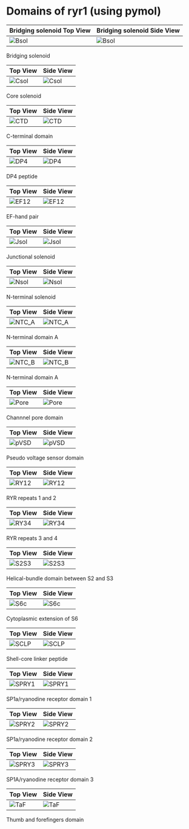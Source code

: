 # Domains of ryr1 (using pymol)

Bridging solenoid Top View | Bridging solenoid Side View
------------ | -------------
![Bsol](top_view/Bsol.png) | ![Bsol](side_view/Bsol.png)

Bridging solenoid 

Top View | Side View
------------ | -------------
![Csol](top_view/Csol.png) | ![Csol](side_view/Csol.png)

Core solenoid

Top View | Side View
------------ | -------------
![CTD](top_view/CTD.png) | ![CTD](side_view/CTD.png)

C-terminal domain

Top View | Side View
------------ | -------------
![DP4](top_view/DP4.png) | ![DP4](side_view/DP4.png)

DP4 peptide

Top View | Side View
------------ | -------------
![EF12](top_view/EF1&2.png) | ![EF12](side_view/EF1&2.png)

EF-hand pair

Top View | Side View
------------ | -------------
![Jsol](top_view/Jsol.png) | ![Jsol](side_view/Jsol.png)

Junctional solenoid

Top View | Side View
------------ | -------------
![Nsol](top_view/Nsol.png) | ![Nsol](side_view/Nsol.png)

N-terminal solenoid

Top View | Side View
------------ | -------------
![NTC_A](top_view/NTC_A.png) | ![NTC_A](side_view/NTC_A.png)

N-terminal domain A

Top View | Side View
------------ | -------------
![NTC_B](top_view/NTC_B.png) | ![NTC_B](side_view/NTC_B.png)

N-terminal domain A

Top View | Side View
------------ | -------------
![Pore](top_view/Pore.png) | ![Pore](side_view/Pore.png)

Channnel pore domain

Top View | Side View
------------ | -------------
![pVSD](top_view/pVSD.png) | ![pVSD](side_view/pVDS.png)

Pseudo voltage sensor domain

Top View | Side View
------------ | -------------
![RY12](top_view/RY1&2.png) | ![RY12](side_view/RY1&2.png)

RYR repeats 1 and 2

Top View | Side View
------------ | -------------
![RY34](top_view/RY3&4.png) | ![RY34](side_view/RY3&4.png)

RYR repeats 3 and 4

Top View | Side View
------------ | -------------
![S2S3](top_view/S2S3.png) | ![S2S3](side_view/S2S3.png)

Helical-bundle domain between S2 and S3

Top View | Side View
------------ | -------------
![S6c](top_view/S6c.png) | ![S6c](side_view/S6c.png)

Cytoplasmic extension of S6

Top View | Side View
------------ | -------------
![SCLP](top_view/SCLP.png) | ![SCLP](side_view/SCLP.png)

Shell-core linker peptide

Top View | Side View
------------ | -------------
![SPRY1](top_view/SPRY1.png) | ![SPRY1](side_view/SPRY1.png)

SP1a/ryanodine receptor domain 1 

Top View | Side View
------------ | -------------
![SPRY2](top_view/SPRY2.png) | ![SPRY2](side_view/SPRY2.png)

SP1a/ryanodine receptor domain 2

Top View | Side View
------------ | -------------
![SPRY3](top_view/SPRY3.png) | ![SPRY3](side_view/SPRY3.png)

SP1A/ryanodine receptor domain 3

Top View | Side View
------------ | -------------
![TaF](top_view/TaF.png) | ![TaF](side_view/TaF.png)

Thumb and forefingers domain










